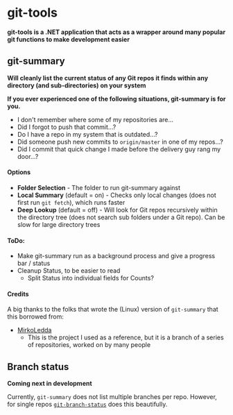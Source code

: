 # git-tools
**git-tools is a .NET application that acts as a wrapper around many popular git functions to make development easier**

## git-summary
**Will cleanly list the current status of any Git repos it finds within any directory (and sub-directories) on your system**

**If you ever experienced one of the following situations, git-summary is for you.**
- I don't remember where some of my repositories are...
- Did I forgot to push that commit...?
- Do I have a repo in my system that is outdated...?
- Did someone push new commits to `origin/master` in one of my repos...?
- Did I commit that quick change I made before the delivery guy rang my door...?

#### Options
- **Folder Selection** - The folder to run git-summary against
- **Local Summary** (default = on) - Checks only local changes (does not first run `git fetch`), which runs faster
- **Deep Lookup** (default = off) - Will look for Git repos recursively within the directory tree (does not search sub folders under a Git repo). Can be slow for large directory trees

#### ToDo:
- Make git-summary run as a background process and give a progress bar / status
- Cleanup Status, to be easier to read
  - Split Status into individual fields for Counts?

#### Credits
A big thanks to the folks that wrote the (Linux) version of `git-summary` that this borrowed from:
- [MirkoLedda](https://github.com/MirkoLedda/git-summary) 
  - This is the project I used as a reference, but it is a branch of a series of repositories, worked on by many people

## Branch status
**Coming next in development**

Currently, `git-summary` does not list multiple branches per repo. However, for single repos [`git-branch-status`](https://github.com/bill-auger/git-branch-status) does this beautifully.
